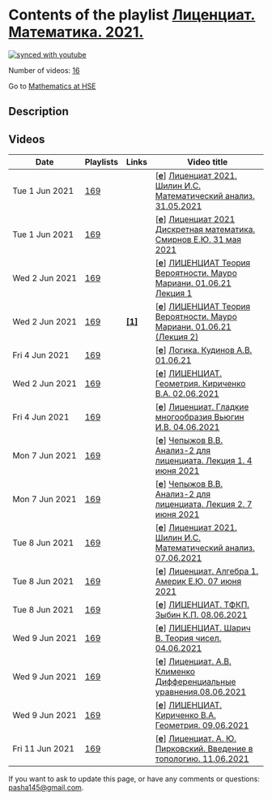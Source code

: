 # Contents of the playlist [Лиценциат. Математика. 2021.](https://www.youtube.com/playlist?list=PLq3E5oubNNoDfm15Djy2H9KL31rJQBMxd)

[![synced with youtube](https://img.shields.io/github/last-commit/mathphysschool/mathphysschool.github.io/autoupdate1?label=synced%20with%20youtube)](https://github.com/mathphysschool/mathphysschool.github.io/commits/autoupdate1)

Number of videos: [16](#videos)

Go to [Mathematics at HSE](../README.md)

## Description



## Videos

|Date|Playlists|Links|Video title|
|---|---|---|---|
| Tue&nbsp;1&nbsp;Jun&nbsp;2021 | [169](../playlists/169 "Лиценциат. Математика. 2021.") |  | [[**e**](https://studio.youtube.com/video/2MACT8Tuiac/edit "Edit")] [Лиценциат 2021. Шилин И.С. Математический анализ. 31.05.2021](https://www.youtube.com/watch?v=2MACT8Tuiac&list=PLq3E5oubNNoDfm15Djy2H9KL31rJQBMxd) |
| Tue&nbsp;1&nbsp;Jun&nbsp;2021 | [169](../playlists/169 "Лиценциат. Математика. 2021.") |  | [[**e**](https://studio.youtube.com/video/Wgxb-8qYsU8/edit "Edit")] [Лиценциат 2021 Дискретная математика. Смирнов Е.Ю.  31 мая 2021](https://www.youtube.com/watch?v=Wgxb-8qYsU8&list=PLq3E5oubNNoDfm15Djy2H9KL31rJQBMxd) |
| Wed&nbsp;2&nbsp;Jun&nbsp;2021 | [169](../playlists/169 "Лиценциат. Математика. 2021.") |  | [[**e**](https://studio.youtube.com/video/9Ae5bxUBxP0/edit "Edit")] [ЛИЦЕНЦИАТ Теория Вероятности. Мауро Мариани. 01.06.21  Лекция 1](https://www.youtube.com/watch?v=9Ae5bxUBxP0&list=PLq3E5oubNNoDfm15Djy2H9KL31rJQBMxd) |
| Wed&nbsp;2&nbsp;Jun&nbsp;2021 | [169](../playlists/169 "Лиценциат. Математика. 2021.") | [**[1]**](https://eduhseru-my.sharepoint.com/:o:/g/personal/mmariani_hse_ru/Euhf2ldVW2VAtwtUcr_mLQQBHNRvKsBY-cXYsy1KfI7TAQ?e=C0EWfH) | [[**e**](https://studio.youtube.com/video/1-MEHU8dYO4/edit "Edit")] [ЛИЦЕНЦИАТ Теория Вероятности. Мауро Мариани. 01.06.21 (Лекция 2)](https://www.youtube.com/watch?v=1-MEHU8dYO4&list=PLq3E5oubNNoDfm15Djy2H9KL31rJQBMxd "Ссылка на доску:&#013;https://eduhseru-my.sharepoint.com/:o:/g/personal/mmariani&#95;hse&#95;ru/Euhf2ldVW2VAtwtUcr&#95;mLQQBHNRvKsBY-cXYsy1KfI7TAQ?e=C0EWfH") |
| Fri&nbsp;4&nbsp;Jun&nbsp;2021 | [169](../playlists/169 "Лиценциат. Математика. 2021.") |  | [[**e**](https://studio.youtube.com/video/QM45nhN_CmQ/edit "Edit")] [Логика. Кудинов А.В. 01.06.21](https://www.youtube.com/watch?v=QM45nhN_CmQ&list=PLq3E5oubNNoDfm15Djy2H9KL31rJQBMxd) |
| Wed&nbsp;2&nbsp;Jun&nbsp;2021 | [169](../playlists/169 "Лиценциат. Математика. 2021.") |  | [[**e**](https://studio.youtube.com/video/hH7oY8h_ZTQ/edit "Edit")] [ЛИЦЕНЦИАТ. Геометрия. Кириченко В.А. 02.06.2021](https://www.youtube.com/watch?v=hH7oY8h_ZTQ&list=PLq3E5oubNNoDfm15Djy2H9KL31rJQBMxd) |
| Fri&nbsp;4&nbsp;Jun&nbsp;2021 | [169](../playlists/169 "Лиценциат. Математика. 2021.") |  | [[**e**](https://studio.youtube.com/video/tEd_KcCvU60/edit "Edit")] [Лиценциат. Гладкие многообразия Вьюгин И.В. 04.06.2021](https://www.youtube.com/watch?v=tEd_KcCvU60&list=PLq3E5oubNNoDfm15Djy2H9KL31rJQBMxd) |
| Mon&nbsp;7&nbsp;Jun&nbsp;2021 | [169](../playlists/169 "Лиценциат. Математика. 2021.") |  | [[**e**](https://studio.youtube.com/video/nDq7D-ABesY/edit "Edit")] [Чепыжов В.В. Анализ-2 для лиценциата. Лекция 1. 4 июня 2021](https://www.youtube.com/watch?v=nDq7D-ABesY&list=PLq3E5oubNNoDfm15Djy2H9KL31rJQBMxd) |
| Mon&nbsp;7&nbsp;Jun&nbsp;2021 | [169](../playlists/169 "Лиценциат. Математика. 2021.") |  | [[**e**](https://studio.youtube.com/video/Wo0Xqu2zOfA/edit "Edit")] [Чепыжов В.В. Анализ-2 для лиценциата. Лекция 2. 7 июня 2021](https://www.youtube.com/watch?v=Wo0Xqu2zOfA&list=PLq3E5oubNNoDfm15Djy2H9KL31rJQBMxd) |
| Tue&nbsp;8&nbsp;Jun&nbsp;2021 | [169](../playlists/169 "Лиценциат. Математика. 2021.") |  | [[**e**](https://studio.youtube.com/video/gN4cAPoh9wI/edit "Edit")] [Лиценциат 2021. Шилин И.С. Математический анализ. 07.06.2021](https://www.youtube.com/watch?v=gN4cAPoh9wI&list=PLq3E5oubNNoDfm15Djy2H9KL31rJQBMxd) |
| Tue&nbsp;8&nbsp;Jun&nbsp;2021 | [169](../playlists/169 "Лиценциат. Математика. 2021.") |  | [[**e**](https://studio.youtube.com/video/lbGl4kLU_Xc/edit "Edit")] [Лиценциат. Алгебра 1. Америк Е.Ю.  07 июня 2021](https://www.youtube.com/watch?v=lbGl4kLU_Xc&list=PLq3E5oubNNoDfm15Djy2H9KL31rJQBMxd) |
| Tue&nbsp;8&nbsp;Jun&nbsp;2021 | [169](../playlists/169 "Лиценциат. Математика. 2021.") |  | [[**e**](https://studio.youtube.com/video/-v6btviij00/edit "Edit")] [ЛИЦЕНЦИАТ. ТФКП. Зыбин К.П. 08.06.2021](https://www.youtube.com/watch?v=-v6btviij00&list=PLq3E5oubNNoDfm15Djy2H9KL31rJQBMxd) |
| Wed&nbsp;9&nbsp;Jun&nbsp;2021 | [169](../playlists/169 "Лиценциат. Математика. 2021.") |  | [[**e**](https://studio.youtube.com/video/7L5ae_RsVXg/edit "Edit")] [ЛИЦЕНЦИАТ. Шарич В.  Теория чисел. 04.06.2021](https://www.youtube.com/watch?v=7L5ae_RsVXg&list=PLq3E5oubNNoDfm15Djy2H9KL31rJQBMxd) |
| Wed&nbsp;9&nbsp;Jun&nbsp;2021 | [169](../playlists/169 "Лиценциат. Математика. 2021.") |  | [[**e**](https://studio.youtube.com/video/2rbxF8a1pZw/edit "Edit")] [Лиценциат.  А.В. Клименко Дифференциальные уравнения.08.06.2021](https://www.youtube.com/watch?v=2rbxF8a1pZw&list=PLq3E5oubNNoDfm15Djy2H9KL31rJQBMxd) |
| Wed&nbsp;9&nbsp;Jun&nbsp;2021 | [169](../playlists/169 "Лиценциат. Математика. 2021.") |  | [[**e**](https://studio.youtube.com/video/JTX6siDPGY8/edit "Edit")] [ЛИЦЕНЦИАТ. Кириченко В.А. Геометрия. 09.06.2021](https://www.youtube.com/watch?v=JTX6siDPGY8&list=PLq3E5oubNNoDfm15Djy2H9KL31rJQBMxd) |
| Fri&nbsp;11&nbsp;Jun&nbsp;2021 | [169](../playlists/169 "Лиценциат. Математика. 2021.") |  | [[**e**](https://studio.youtube.com/video/lEyvoeFfslM/edit "Edit")] [Лиценциат. А. Ю. Пирковский. Введение в топологию. 11.06.2021](https://www.youtube.com/watch?v=lEyvoeFfslM&list=PLq3E5oubNNoDfm15Djy2H9KL31rJQBMxd) |


 If you want to ask to update this page, or have any comments or questions: <pasha145@gmail.com>.